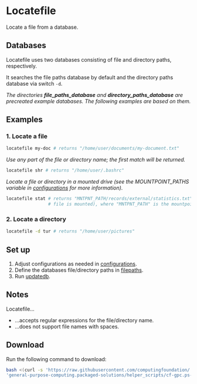 
# Locatefile

Locate a file from a database.

## Databases

Locatefile uses two databases consisting of file and directory paths, respectively.

It searches the file paths database by default and the directory paths database via switch `-d`.

*The directories **file_paths_database** and **directory_paths_database** are precreated example databases. The following examples are based on them.*

## Examples

### 1. Locate a file

```bash
locatefile my-doc # returns "/home/user/documents/my-document.txt"
```

*Use any part of the file or directory name; the first match will be returned.*

```bash
locatefile shr # returns "/home/user/.bashrc"
```

*Locate a file or directory in a mounted drive (see the MOUNTPOINT_PATHS variable in [configurations](configurations) for more information).*

```bash
locatefile stat # returns "MNTPNT_PATH/records/external/statistics.txt" (if the drive containing the
                # file is mounted), where "MNTPNT_PATH" is the mountpoint of the mounted drive
```

### 2. Locate a directory

```bash
locatefile -d tur # returns "/home/user/pictures"
```

## Set up

1. Adjust configurations as needed in [configurations](configurations).
2. Define the databases file/directory paths in [filepaths](filepaths).
3. Run [updatedb](updatedb).

## Notes

Locatefile...

* ...accepts regular expressions for the file/directory name.
* ...does not support file names with spaces.

## Download

Run the following command to download:

```bash
bash <(curl -s 'https://raw.githubusercontent.com/computingfoundation/'\
'general-purpose-computing.packaged-solutions/helper_scripts/cf-gpc.ps-download-locatefile.sh')
```

